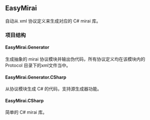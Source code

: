 ## EasyMirai
自动从 xml 协议定义来生成对应的 C# mirai 库。

### 项目结构

#### EasyMirai.Generator
生成抽象的 mirai 协议模块并输出伪代码，所有协议定义均在该模块内的 Protocol 目录下的xml文件当中。

#### EasyMirai.Generator.CSharp
从协议模块生成 C# 的代码，支持源生成器功能。

#### EasyMirai.CSharp
简单的 C# mirai 库。